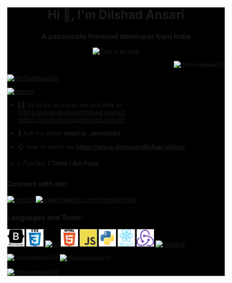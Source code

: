 <div style="background-color:black;">

<h1 align="center">Hi 👋, I'm Dilshad Ansari</h1>
<h3 align="center">A passionate frontend developer from India</h3>
<p align="center">
  <img width="400" alt="This is an img" src="https://cdn.dribbble.com/users/1162077/screenshots/3848914/programmer.gif">
</p>

<p align="right"> <img src="https://komarev.com/ghpvc/?username=dilshadansari12&label=Profile%20views&color=0e75b6&style=flat" alt="dilshadansari12" /> </p>

<p align="left"> <a href="https://github.com/ryo-ma/github-profile-trophy"><img src="https://github-profile-trophy.vercel.app/?username=dilshadansari12" alt="dilshadansari12" /></a> </p>

<p align="left"> <a href="https://twitter.com/mdfact" target="blank"><img src="https://img.shields.io/twitter/follow/mdfact?logo=twitter&style=for-the-badge" alt="mdfact" /></a> </p>

- 👨‍💻 All of my projects are available at [https://www.devloperdilshad.online/](https://www.devloperdilshad.online/)

- 💬 Ask me about **react.js , javascript**

- 📫 How to reach me **https://www.devloperdilshad.online/**

- ⚡ Fun fact **I Think I Am Funy**

<h3 align="left">Connect with me:</h3>
<p align="left">
<a href="https://twitter.com/mdfact" target="blank"><img align="center" src="https://raw.githubusercontent.com/rahuldkjain/github-profile-readme-generator/master/src/images/icons/Social/twitter.svg" alt="mdfact" height="30" width="40" /></a>
<a href="https://linkedin.com/in/www.linkedin.com/in/devdilshad" target="blank"><img align="center" src="https://raw.githubusercontent.com/rahuldkjain/github-profile-readme-generator/master/src/images/icons/Social/linked-in-alt.svg" alt="www.linkedin.com/in/devdilshad" height="30" width="40" /></a>
</p>

<h3 align="left">Languages and Tools:</h3>
<p align="left"> <a href="https://getbootstrap.com" target="_blank" rel="noreferrer"> <img src="https://raw.githubusercontent.com/devicons/devicon/master/icons/bootstrap/bootstrap-plain-wordmark.svg" alt="bootstrap" width="40" height="40"/> </a> <a href="https://www.w3schools.com/css/" target="_blank" rel="noreferrer"> <img src="https://raw.githubusercontent.com/devicons/devicon/master/icons/css3/css3-original-wordmark.svg" alt="css3" width="40" height="40"/> </a> <a href="https://git-scm.com/" target="_blank" rel="noreferrer"> <img src="https://www.vectorlogo.zone/logos/git-scm/git-scm-icon.svg" alt="git" width="40" height="40"/> </a> <a href="https://www.w3.org/html/" target="_blank" rel="noreferrer"> <img src="https://raw.githubusercontent.com/devicons/devicon/master/icons/html5/html5-original-wordmark.svg" alt="html5" width="40" height="40"/> </a> <a href="https://developer.mozilla.org/en-US/docs/Web/JavaScript" target="_blank" rel="noreferrer"> <img src="https://raw.githubusercontent.com/devicons/devicon/master/icons/javascript/javascript-original.svg" alt="javascript" width="40" height="40"/> </a> <a href="https://www.python.org" target="_blank" rel="noreferrer"> <img src="https://raw.githubusercontent.com/devicons/devicon/master/icons/python/python-original.svg" alt="python" width="40" height="40"/> </a> <a href="https://reactjs.org/" target="_blank" rel="noreferrer"> <img src="https://raw.githubusercontent.com/devicons/devicon/master/icons/react/react-original-wordmark.svg" alt="react" width="40" height="40"/> </a> <a href="https://redux.js.org" target="_blank" rel="noreferrer"> <img src="https://raw.githubusercontent.com/devicons/devicon/master/icons/redux/redux-original.svg" alt="redux" width="40" height="40"/> </a> <a href="https://tailwindcss.com/" target="_blank" rel="noreferrer"> <img src="https://www.vectorlogo.zone/logos/tailwindcss/tailwindcss-icon.svg" alt="tailwind" width="40" height="40"/> </a> </p>

<p><img align="left" src="https://github-readme-stats.vercel.app/api/top-langs?username=dilshadansari12&show_icons=true&locale=en&layout=compact" alt="dilshadansari12" /></p>

<p>&nbsp;<img align="center" src="https://github-readme-stats.vercel.app/api?username=dilshadansari12&show_icons=true&locale=en" alt="dilshadansari12" /></p>

<p><img align="center" src="https://github-readme-streak-stats.herokuapp.com/?user=dilshadansari12&" alt="dilshadansari12" /></p> </div>
